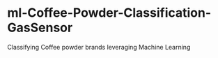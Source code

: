 # ml-Coffee-Powder-Classification-GasSensor
Classifying Coffee powder brands leveraging Machine Learning  
